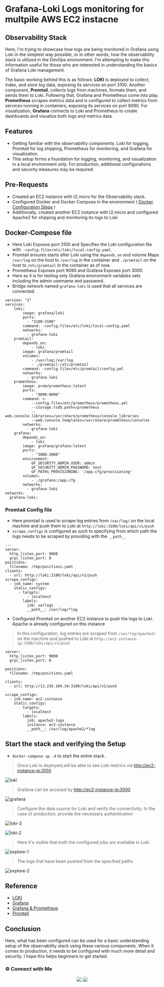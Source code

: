 # Grafana-Loki Logs monitoring for multpile AWS EC2 instacne
## Observability Stack

Here, I'm trying to showcase how logs are being monitored in Grafana using Loki in the simplest way possible, or in other words, how the observability stack is utilized in the DevOps environment. I'm attempting to make this information useful for those who are interested in understanding the basics of Grafana Loki management.

The basic working behind this is as follows: **LOKI** is deployed to collect, index, and store log data, exposing its services on port 3100. Another component, **Promtail**, collects logs from machines, formats them, and sends them to Loki. Following that, Grafana and Prometheus come into play. **Prometheus** scrapes metrics data and is configured to collect metrics from services running in containers, exposing its services on port 9090. For visualization, **Grafana** connects to Loki and Prometheus to create dashboards and visualize both logs and metrics data

## Features
- Getting familiar with the observability components: Loki for logging, Promtail for log shipping, Prometheus for monitoring, and Grafana for visualization.
- This setup forms a foundation for logging, monitoring, and visualization in a local environment only. For production, additional configurations and security measures may be required.

## Pre-Requests
- Created an EC2 instance with t2.micro for the Observability stack.
- Configured Docker and Docker Compose in the environment ( [Docker Configuration Steps](https://docs.docker.com/engine/install/ubuntu/) ) 
- Additionally, created another EC2 instance with t2.micro and configured Apache2 for shipping and monitoring its logs to Loki


## Docker-Compose file 
- Here Loki Exposes port 3100 and Specifies the Loki configuration file with` -config.file=/etc/loki/local-config.yaml`.
- Promtail ensures starts after Loki using the `depends_on` and volume Maps `/var/log` on the host to `/var/log` in the container and `./promtail` on the host to `/etc/promtail` in the container as of now.
- Prometheus Exposes port 9090 and Grafana Exposes port 3000. 
- Here as it is for testing only Grafana environment variables sets including the admin username and password.
- Bridge network named `grafana-loki` is used that all services are connected.

```
version: "3"
services:
    loki:
        image: grafana/loki
        ports:
          - "3100:3100"
        command: -config.file=/etc/loki/local-config.yaml
        networks:
          - grafana-loki
    promtail:
        depends_on:
            - loki
        image: grafana/promtail
        volumes:
            - /var/log:/var/log
            - ./promtail:/etc/promtail
        command: -config.file=/etc/promtail/config.yml
        networks:
          - grafana-loki
    prometheus:
        image: prom/prometheus:latest
        ports:
            - "9090:9090"
        command: >-
            --config.file=/etc/prometheus/prometheus.yml
            --storage.tsdb.path=/prometheus
            --web.console.libraries=/usr/share/prometheus/console_libraries
            --web.console.templates=/usr/share/prometheus/consoles
        networks:
          - grafana-loki
    grafana:
        depends_on:
            - loki
        image: grafana/grafana:latest
        ports:
            - "3000:3000"
        environment:
            GF_SECURITY_ADMIN_USER: admin
            GF_SECURITY_ADMIN_PASSWORD: test
            GF_PATHS_PROVISIONING: '/app.cfg/provisioning'
        volumes:
            - ./grafana:/app.cfg
        networks:
          - grafana-loki
networks:
  grafana-loki:
```
### Promtail Config file
- Here promtail is used to scrape log entries from `/var/log/` on the local machine and push them to Loki at `http://loki:3100/loki/api/v1/push`
- `scrape_configs` is configured as such to specifying from which path the logs needs to be scraped by providing with the `__path__`
```
---
server:
  http_listen_port: 9080
  grpc_listen_port: 0
positions:
  filename: /tmp/positions.yaml
clients:
  - url: http://loki:3100/loki/api/v1/push
scrape_configs:
  - job_name: system
    static_configs:
      - targets:
          - localhost
        labels:
          job: varlogs
          __path__: /var/log/*log
```
- Configured Promtail on another EC2 instance to push the logs to Loki. Apache is already configured on this instance
> In this configuration, log entries are scraped from `/var/log/apache2/` on the machine and pushed to Loki at `http://ec2-instance-ip:3100/loki/api/v1/push`
```
server:
  http_listen_port: 9080
  grpc_listen_port: 0

positions:
  filename: /tmp/positions.yaml

clients:
  - url: http://13.235.104.34:3100/loki/api/v1/push

scrape_configs:
  - job_name: ec2-instance
    static_configs:
      - targets:
          - localhost
        labels:
          job: apache2-logs
          instance: ec2-instance
          __path__: /var/log/apache2/*log
```
## Start the stack and verifying the Setup

- `docker-compose up -d` to start the entire stack.
> Once Loki is deployed,will be able to see Loki metrics via [http://ec2-instance-ip:3100](http://ec2-instance-ip:3100)

![loki](https://github.com/ajish-antony/Grafana-Loki-Observability-Stack/assets/48723128/0fa96177-38a4-44eb-bb94-4f8073d9af5d)

>Grafana can be accessd by  [http://ec2-instance-ip:3000](http://ec2-instance-ip:3000) 

![grafana](https://github.com/ajish-antony/Grafana-Loki-Observability-Stack/assets/48723128/f5c2601e-d7eb-4230-b622-28b325b8717e)

> Configure the data source for Loki and verify the connectivity. In the case of production, provide the necessary authentication

![loki-3](https://github.com/ajish-antony/Grafana-Loki-Observability-Stack/assets/48723128/3700d244-1368-410c-bc2e-5603fa591583)

![loki-2](https://github.com/ajish-antony/Grafana-Loki-Observability-Stack/assets/48723128/97090a54-9c8c-498e-82ca-306348fde50b)


>Here it's visible that both the configured jobs are available in Loki

![explore-1](https://github.com/ajish-antony/Grafana-Loki-Observability-Stack/assets/48723128/d44c6856-7bf3-4743-b4e1-4b0a41d8a52a)

>The logs that have been pushed from the specified paths

![explore-2](https://github.com/ajish-antony/Grafana-Loki-Observability-Stack/assets/48723128/5715ebeb-fc39-4209-b7b0-3535981f7350)

## Reference
- [LOKI](https://grafana.com/oss/loki/)
- [Grafana](https://grafana.com/oss/grafana/)
- [Grafana & Prometheus](https://grafana.com/docs/grafana/latest/getting-started/get-started-grafana-prometheus/)
- [Promtail](https://grafana.com/docs/loki/latest/send-data/promtail/)


## Conclusion

Here, what has been configured can be used for a basic understanding setup of the observability stack using these various components. When it comes to production, it needs to be configured with much more detail and security. I hope this helps beginners to get started.


### ⚙️ Connect with Me

<p align="center">
<a href="mailto:ajishantony95@gmail.com"><img src="https://img.shields.io/badge/Gmail-D14836?style=for-the-badge&logo=gmail&logoColor=white"/></a>
<a href="https://www.linkedin.com/in/ajish-antony/"><img src="https://img.shields.io/badge/LinkedIn-0077B5?style=for-the-badge&logo=linkedin&logoColor=white"/></a>
